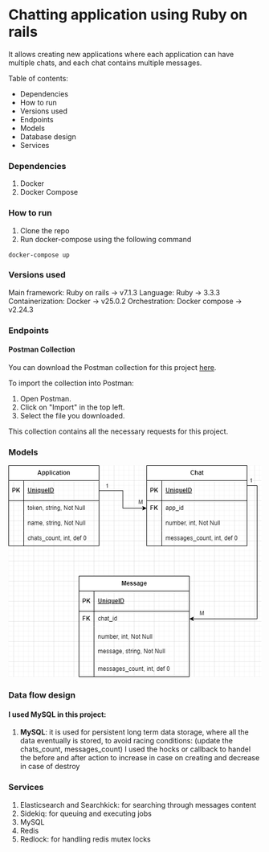 # Chatting application using Ruby on rails

It allows creating new applications where each application can have multiple chats, and each chat contains multiple messages. 

Table of contents:
* Dependencies
* How to run 
* Versions used
* Endpoints
* Models
* Database design 
* Services

### Dependencies
1. Docker
2. Docker Compose

### How to run
1. Clone the repo
2. Run docker-compose using the following command
```
docker-compose up
```

### Versions used
Main framework: Ruby on rails -> v7.1.3
Language: Ruby -> 3.3.3
Containerization: Docker -> v25.0.2
Orchestration: Docker compose -> v2.24.3


### Endpoints

#### Postman Collection

You can download the Postman collection for this project [here](https://github.com/OmarMohamedAwad/Chatting_API/blob/main/Isntabug-Chatting.postman_collection.json).

To import the collection into Postman:
1. Open Postman.
2. Click on "Import" in the top left.
3. Select the file you downloaded.

This collection contains all the necessary requests for this project.

### Models
![image](https://github.com/OmarMohamedAwad/Chatting_API/blob/main/DataBase_Design.png)

### Data flow design
#### I used MySQL in this project: 

1. <b>MySQL</b>: it is used for persistent long term data storage, where all the data eventually is stored, 
to avoid racing conditions: (update the chats_count, messages_count) I used the hocks or callback to handel the before and after action to increase in case on creating and decrease in case of destroy 


### Services

1. Elasticsearch and Searchkick: for searching through messages content
2. Sidekiq: for queuing and executing jobs
3. MySQL
4. Redis
5. Redlock: for handling redis mutex locks